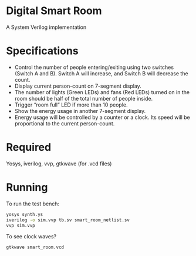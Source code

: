 Digital Smart Room
==================

A System Verilog implementation

Specifications
==============

- Control the number of people entering/exiting using two switches (Switch A and B). Switch A will increase, and Switch B will decrease the count.
- Display current person-count on 7-segment display.
- The number of lights (Green LEDs) and fans (Red LEDs) turned
on in the room should be half of the total number of people inside.
- Trigger “room full” LED if more than 10 people.
- Show the energy usage in another 7-segment display.
- Energy usage will be controlled by a counter or a clock. Its speed will be proportional to the current person-count.

Required
================================================
Yosys, iverilog, vvp, gtkwave (for .vcd files)

Running
=============

To run the test bench:
```bash
yosys synth.ys
iverilog -o sim.vvp tb.sv smart_room_netlist.sv
vvp sim.vvp
```
To see clock waves?
```bash
gtkwave smart_room.vcd
```
